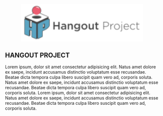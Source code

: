 <p align="center"><a href="" target="_blank"><img src="https://github.com/anggaferdani/hop/blob/main/public/front/img/logo2.png" width="400" alt=""></a></p>
<h2>HANGOUT PROJECT</h2>
<p>Lorem ipsum, dolor sit amet consectetur adipisicing elit. Natus amet dolore ex saepe, incidunt accusamus distinctio voluptatum esse recusandae. Beatae dicta tempora culpa libero suscipit quam vero ad, corporis soluta. Natus amet dolore ex saepe, incidunt accusamus distinctio voluptatum esse recusandae. Beatae dicta tempora culpa libero suscipit quam vero ad, corporis soluta. Lorem ipsum, dolor sit amet consectetur adipisicing elit. Natus amet dolore ex saepe, incidunt accusamus distinctio voluptatum esse recusandae. Beatae dicta tempora culpa libero suscipit quam vero ad, corporis soluta.</p>